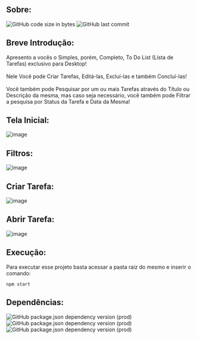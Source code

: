 ## Sobre:
![GitHub code size in bytes](https://img.shields.io/github/languages/code-size/ViniciusBarnabe2019/To-do-List?label=Tamanho%20do%20Repositorio)
![GitHub last commit](https://img.shields.io/github/last-commit/ViniciusBarnabe2019/To-do-List?label=%C3%9Altimo%20Commit%20)

## Breve Introdução:
Apresento a vocês o Simples, porém, Completo, To Do List (Lista de Tarefas) exclusivo para Desktop! <br /> <br />
Nele Você pode Criar Tarefas, Editá-las, Excluí-las e também Concluí-las! <br /> <br />
Você também pode Pesquisar por um ou mais Tarefas através do Título ou Descrição da mesma, mas caso seja necessário, você também pode Filtrar a pesquisa por Status da Tarefa e Data da Mesma!

## Tela Inicial:
![image](https://user-images.githubusercontent.com/55303217/218293364-cab39f7d-156d-46db-8cf2-aeaf71819ac2.png)

## Filtros:
![image](https://user-images.githubusercontent.com/55303217/218293391-e69f2b28-fbf6-44b8-8a55-87e8510b7372.png)

## Criar Tarefa:
![image](https://user-images.githubusercontent.com/55303217/218293417-62e4de24-8203-4bff-969b-67a9768c9ecb.png)

## Abrir Tarefa:
![image](https://user-images.githubusercontent.com/55303217/218293467-3c2cdf8e-b23c-4609-b3b2-760235fde0e8.png)

## Execução:
Para executar esse projeto basta acessar a pasta raiz do mesmo e inserir o comando:

```
npm start
```

## Dependências:
![GitHub package.json dependency version (prod)](https://img.shields.io/github/package-json/dependency-version/ViniciusBarnabe2019/To-Do-List/fs)
![GitHub package.json dependency version (prod)](https://img.shields.io/github/package-json/dependency-version/ViniciusBarnabe2019/To-Do-List/path)
![GitHub package.json dependency version (prod)](https://img.shields.io/github/package-json/dependency-version/ViniciusBarnabe2019/To-Do-List/uuid)
